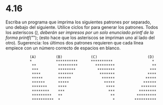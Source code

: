 # 4.16

Escriba un programa que imprima los siguientes patrones por separado, uno debajo del siguiente. Utilice ciclos for para generar los patrones. Todos los asteriscos (*), deberán ser impresos por un solo enunciado printf de la forma printf("*"); (esto hace que los asteriscos se impriman uno al lado del otro). Sugerencia: los últimos dos patrones requieren que cada línea empiece con un número correcto de espacios en blanco.
```
​			(A)			(B)				(C)			              (D)
​			*			**********		**********					*
			**			*********		 *********		   		   **
			***			********		  ********				  ***
			****		*******			   *******				 ****
			*****		******				******			    *****
			******		*****				 *****			   ******
			*******		****				  ****			  *******
			********	***					   ***		     ********
			*********	**						**		    *********
			**********	*						 *		   **********
